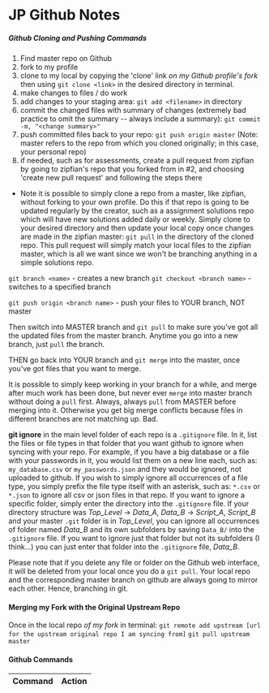 # JP Github Notes

##### Github Cloning and Pushing Commands
1. Find master repo on Github
2. fork to my profile
3. clone to my local by copying the 'clone' link *on my Github profile's fork* then using `git clone <link>` in the desired directory in terminal.
4. make changes to files / do work
5. add changes to your staging area: `git add <filename>` in <filename> directory
6. commit the changed files with summary of changes (extremely bad practice to omit the summary -- always include a summary): `git commit -m, "<change summary>"`
7. push committed files back to your repo: `git push origin master` (Note: master refers to the repo from which you cloned originally; in this case, your personal repo)
8. if needed, such as for assessments, create a pull request from zipfian by going to zipfian's repo that you forked from in \#2, and choosing 'create new pull request' and following the steps there

* Note it is possible to simply clone a repo from a master, like zipfian, without forking to your own profile.  Do this if that repo is going to be updated regularly by the creator, such as a assignment solutions repo which will have new solutions added daily or weekly.  Simply clone to your desired directory and then update your local copy once changes are made in the zipfian master: `git pull` in the directory of the cloned repo.  This pull request will simply match your local files to the zipfian master, which is all we want since we won't be branching anything in a simple solutions repo.



`git branch <name>` - creates a new branch
`git checkout <branch name>` - switches to a specified branch


`git push origin <branch name>` - push your files to YOUR branch, NOT master

Then switch into MASTER branch and  `git pull` to make sure you've got all the updated files from the master branch.  Anytime you go into a new branch, just `pull` the branch.

THEN go back into YOUR branch and  `git merge` into the master, once you've got files that you want to merge.

It is possible to simply keep working in your branch for a while, and merge after much work has been done, but never ever `merge` into master branch without doing a `pull` first.  Always, always `pull` from MASTER before merging into it.  Otherwise you get big merge conflicts because files in different branches are not matching up.  Bad.



**git ignore**
in the main level folder of each repo is a `.gitignore` file.
In it, list the files or file types in that folder that you want github to ignore when syncing with your repo.  For example, if you have a big database or a file with your passwords in it, you would list them on a new line each, such as: `my_database.csv` or `my_passwords.json`  and they would be ignored, not uploaded to github.
If you wish to simply ignore all occurrences of a file type, you simply prefix the file type itself with an asterisk, such as: `*.csv` or `*.json` to ignore all csv or json files in that repo.
If you want to ignore a specific folder, simply enter the directory into the `.gitignore` file.  If your directory structure was *Top_Level* -> *Data_A*, *Data_B* -> *Script_A*, *Script_B* and your master `.git` folder is in *Top_Level*, you can ignore all occurrences of folder named *Data_B* and its own subfolders by saving `Data_B/` into the `.gitignore` file.  If you want to ignore just that folder but not its subfolders (I think...) you can just enter that folder into the `.gitignore` file, *Data_B*.

Please note that if you delete any file or folder on the Github web interface, it will be deleted from your local once you do a `git pull`.  Your local repo and the corresponding master branch on github are always going to mirror each other.  Hence, branching in git.




#### Merging my Fork with the Original Upstream Repo
Once in the local repo *of my fork* in terminal:
`git remote add upstream [url for the upstream original repo I am syncing from]`
`git pull upstream master`




#### Github Commands
Command | Action
--------|--------
